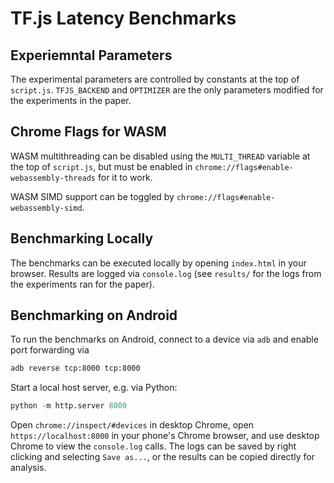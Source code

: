 # TF.js Latency Benchmarks

## Experiemntal Parameters

The experimental parameters are controlled by constants at the top of
`script.js`. `TFJS_BACKEND` and `OPTIMIZER` are the only parameters modified for
the experiments in the paper.

## Chrome Flags for WASM

WASM multithreading can be disabled using the `MULTI_THREAD` variable at the top
of `script.js`, but must be enabled in
`chrome://flags#enable-webassembly-threads` for it to work.

WASM SIMD support can be toggled by `chrome://flags#enable-webassembly-simd`.

## Benchmarking Locally

The benchmarks can be executed locally by opening `index.html` in your browser.
Results are logged via `console.log` (see `results/` for the logs from the
experiments ran for the paper).

## Benchmarking on Android

To run the benchmarks on Android, connect to a device via `adb` and enable port
forwarding via

```sh
adb reverse tcp:8000 tcp:8000
```

Start a local host server, e.g. via Python:

```python
python -m http.server 8000
```

Open `chrome://inspect/#devices` in desktop Chrome, open
`https://localhost:8000` in your phone's Chrome browser, and use desktop Chrome
to view the `console.log` calls. The logs can be saved by right clicking and
selecting `Save as...`, or the results can be copied directly for analysis.
